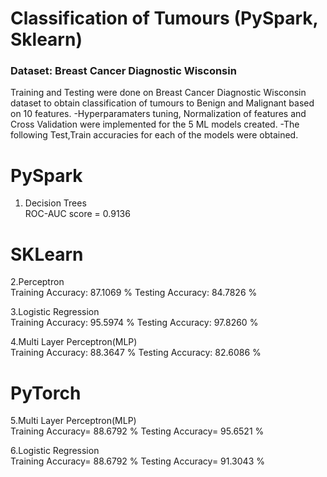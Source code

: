 
# Classification of Tumours (PySpark, Sklearn)

### Dataset: Breast Cancer Diagnostic Wisconsin

Training and Testing were done on Breast Cancer Diagnostic Wisconsin dataset to obtain classification of tumours to Benign and Malignant based on 10 features.
-Hyperparamaters tuning, Normalization of features and Cross Validation were implemented for the 5 ML models created.
-The following Test,Train accuracies for each of the models were obtained.

# PySpark
1. Decision Trees               
ROC-AUC score = 0.9136

# SKLearn
2.Perceptron                            
Training Accuracy: 87.1069 %        Testing Accuracy: 84.7826 %   

3.Logistic Regression  
Training Accuracy: 95.5974 %        Testing Accuracy: 97.8260 %

4.Multi Layer Perceptron(MLP)  
Training Accuracy: 88.3647 %        Testing Accuracy: 82.6086 %


# PyTorch
5.Multi Layer Perceptron(MLP)     
Training Accuracy= 88.6792 %        Testing Accuracy= 95.6521 % 

6.Logistic Regression    
Training Accuracy= 88.6792 %        Testing Accuracy= 91.3043 %
